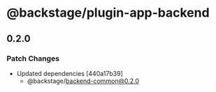 # @backstage/plugin-app-backend

## 0.2.0
### Patch Changes

- Updated dependencies [440a17b39]
  - @backstage/backend-common@0.2.0
